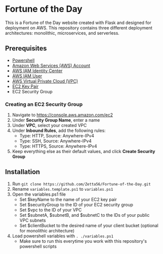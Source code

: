 # Fortune of the Day
This is a Fortune of the Day website created with Flask and designed for deployment on AWS. This repository contains three different deployment architectures: monolithic, microservices, and serverless.

## Prerequisites
- [Powershell](https://learn.microsoft.com/en-us/powershell/scripting/install/installing-powershell?view=powershell-7.3)
- [Amazon Web Services (AWS) Account](https://docs.aws.amazon.com/accounts/latest/reference/manage-acct-creating.html)
- [AWS IAM Identity Center](https://docs.aws.amazon.com/singlesignon/latest/userguide/getting-started.html)
- [AWS IAM User](https://docs.aws.amazon.com/IAM/latest/UserGuide/id_users_create.html)
- [AWS Virtual Private Cloud (VPC)](https://docs.aws.amazon.com/directoryservice/latest/admin-guide/gsg_create_vpc.html)
- [EC2 Key Pair](https://docs.aws.amazon.com/AWSEC2/latest/UserGuide/create-key-pairs.html)
- EC2 Security Group

### Creating an EC2 Security Group
1. Navigate to https://console.aws.amazon.com/ec2
2. Under **Security Group Name**, enter a name
3. Under **VPC**, select your created VPC
4. Under **Inbound Rules**, add the following rules:
   - Type: HTTP, Source: Anywhere-IPv4
   - Type: SSH, Source: Anywhere-IPv4
   - Type: HTTPS, Source: Anywhere-IPv4
5. Keep everything else as their default values, and click **Create Security Group**

## Installation
1. Run `git clone https://github.com/Zetta56/Fortune-of-the-Day.git`
2. Rename `variables.template.ps1` to `variables.ps1`
3. Open the variables.ps1 file
   - Set $keyName to the name of your EC2 key pair
   - Set $securityGroup to the ID of your EC2 security group
   - Set $vpc to the ID of your VPC
   - Set $subnetA, $subnetB, and $subnetC to the IDs of your public VPC subnets
   - Set $clientBucket to the desired name of your client bucket (optional for monolithic architecture)
4. Load powershell variables with `. ./variables.ps1`
   - Make sure to run this everytime you work with this repository's powershell scripts